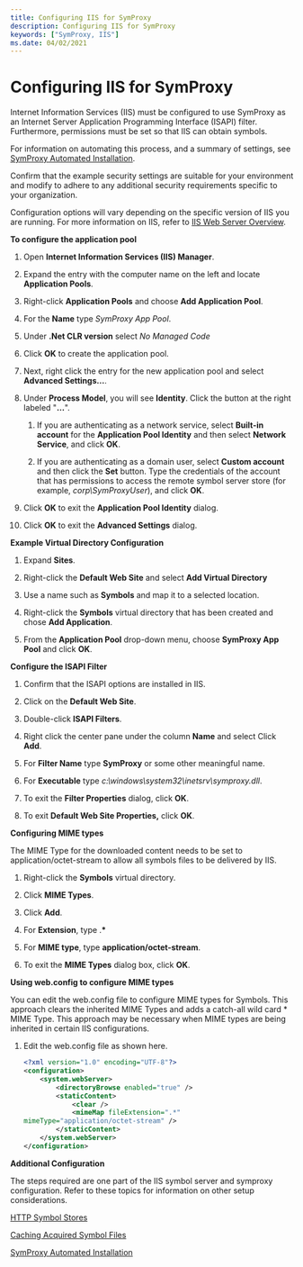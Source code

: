 ```yaml
---
title: Configuring IIS for SymProxy
description: Configuring IIS for SymProxy
keywords: ["SymProxy, IIS"]
ms.date: 04/02/2021
---
```


# Configuring IIS for SymProxy

Internet Information Services (IIS) must be configured to use SymProxy as an Internet Server Application Programming Interface (ISAPI) filter. Furthermore, permissions must be set so that IIS can obtain symbols.

For information on automating this process, and a summary of settings, see [SymProxy Automated Installation](symproxy-automated-installation.md).

Confirm that the example security settings are suitable for your environment and modify to adhere to any additional security requirements specific to your organization.

Configuration options will vary depending on the specific version of IIS you are running. For more information on IIS, refer to [IIS Web Server Overview](/iis/get-started/introduction-to-iis/iis-web-server-overview).

**To configure the application pool**

1.  Open **Internet Information Services (IIS) Manager**.

2.  Expand the entry with the computer name on the left and locate **Application Pools**.

3.  Right-click **Application Pools** and choose **Add Application Pool**.

4.  For the **Name** type *SymProxy App Pool*.

5.  Under **.Net CLR version** select *No Managed Code*

6.  Click **OK** to create the application pool.

7.  Next, right click the entry for the new application pool and select **Advanced Settings…**.

8.  Under **Process Model**, you will see **Identity**. Click the button at the right labeled "**…**".

    1.  If you are authenticating as a network service, select **Built-in account** for the **Application Pool Identity** and then select **Network Service**, and click **OK**.

    2.  If you are authenticating as a domain user, select **Custom account** and then click the **Set** button. Type the credentials of the account that has permissions to access the remote symbol server store (for example, *corp\\SymProxyUser*), and click **OK**.

9.  Click **OK** to exit the **Application Pool Identity** dialog.

10. Click **OK** to exit the **Advanced Settings** dialog.

**Example Virtual Directory Configuration**

1.  Expand **Sites**.

2.  Right-click the **Default Web Site** and select  **Add Virtual Directory**

3.  Use a name such as **Symbols** and map it to a selected location.

3.  Right-click the **Symbols** virtual directory that has been created and chose **Add Application**.

5.  From the **Application Pool** drop-down menu, choose **SymProxy App Pool** and click **OK**.

**Configure the ISAPI Filter**

1. Confirm that the ISAPI options are installed in IIS.

2.  Click on the **Default Web Site**.

3.  Double-click **ISAPI Filters**.

4.  Right click the center pane under the column **Name** and select Click **Add**.

5.  For **Filter Name** type **SymProxy** or some other meaningful name.

6.  For **Executable** type *c:\\windows\\system32\\inetsrv\\symproxy.dll*.

7.  To exit the **Filter Properties** dialog, click **OK**.

8.  To exit **Default Web Site Properties,** click **OK**.

**Configuring MIME types**

The MIME Type for the downloaded content needs to be set to application/octet-stream to allow all symbols files to be delivered by IIS.

1. Right-click the **Symbols** virtual directory.

2. Click **MIME Types**.

3. Click **Add**.

5. For **Extension**, type .**\***

6. For **MIME type**, type **application/octet-stream**.

7. To exit the **MIME Types** dialog box, click **OK**.

**Using web.config to configure MIME types**

You can edit the web.config file to configure MIME types for Symbols. This approach clears the inherited MIME Types and adds a catch-all wild card \* MIME Type. This approach may be necessary when MIME types are being inherited in certain IIS configurations.

1.  Edit the web.config file as shown here.

    ```xml
    <?xml version="1.0" encoding="UTF-8"?>
    <configuration>
        <system.webServer>
            <directoryBrowse enabled="true" />
            <staticContent>
                <clear />
                <mimeMap fileExtension=".*" 
    mimeType="application/octet-stream" />
            </staticContent>
        </system.webServer>
    </configuration>
    ```

**Additional Configuration** 

The steps required are one part of the IIS symbol server and symproxy configuration. Refer to these topics for information on other setup considerations.

[HTTP Symbol Stores](http-symbol-stores.md)

[Caching Acquired Symbol Files](caching-acquired-symbol-files.md)

[SymProxy Automated Installation](symproxy-automated-installation.md)

